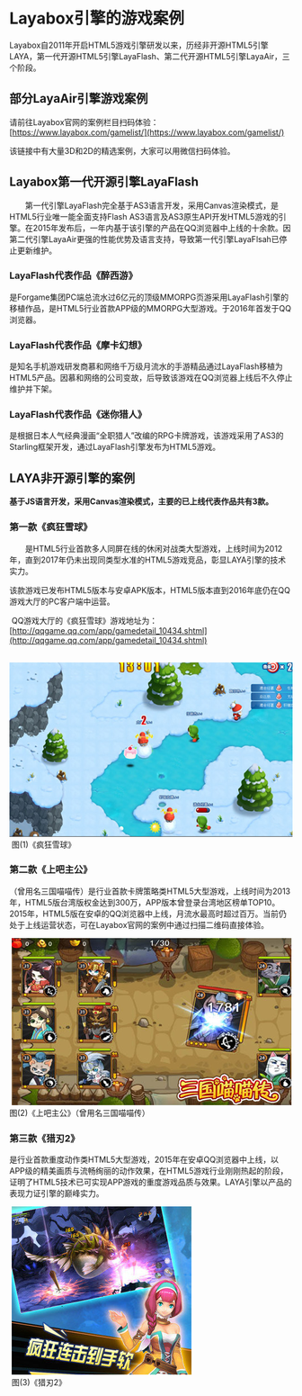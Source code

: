 # Layabox引擎的游戏案例

​     Layabox自2011年开启HTML5游戏引擎研发以来，历经非开源HTML5引擎LAYA，第一代开源HTML5引擎LayaFlash、第二代开源HTML5引擎LayaAir，三个阶段。



## 部分LayaAir引擎游戏案例

请前往Layabox官网的案例栏目扫码体验：[https://www.layabox.com/gamelist/](https://www.layabox.com/gamelist/)

该链接中有大量3D和2D的精选案例，大家可以用微信扫码体验。



## Layabox第一代开源引擎LayaFlash

　　第一代引擎LayaFlash完全基于AS3语言开发，采用Canvas渲染模式，是HTML5行业唯一能全面支持Flash AS3语言及AS3原生API开发HTML5游戏的引擎。在2015年发布后，一年内基于该引擎的产品在QQ浏览器中上线的十余款。因第二代引擎LayaAir更强的性能优势及语言支持，导致第一代引擎LayaFlsah已停止更新维护。

### LayaFlash代表作品《醉西游》

是Forgame集团PC端总流水过6亿元的顶级MMORPG页游采用LayaFlash引擎的移植作品，是HTML5行业首款APP级的MMORPG大型游戏。于2016年首发于QQ浏览器。

### LayaFlash代表作品《摩卡幻想》

是知名手机游戏研发商慕和网络千万级月流水的手游精品通过LayaFlash移植为HTML5产品。因慕和网络的公司变故，后导致该游戏在QQ浏览器上线后不久停止维护并下架。

### LayaFlash代表作品《迷你猎人》

是根据日本人气经典漫画“全职猎人”改编的RPG卡牌游戏，该游戏采用了AS3的Starling框架开发，通过LayaFlash引擎发布为HTML5游戏。



## LAYA非开源引擎的案例

**基于JS语言开发，采用Canvas渲染模式，主要的已上线代表作品共有3款。**

###         第一款《疯狂雪球》

　　是HTML5行业首款多人同屏在线的休闲对战类大型游戏，上线时间为2012年，直到2017年仍未出现同类型水准的HTML5游戏竞品，彰显LAYA引擎的技术实力。

​        该款游戏已发布HTML5版本与安卓APK版本，HTML5版本直到2016年底仍在QQ游戏大厅的PC客户端中运营。

​        QQ游戏大厅的《疯狂雪球》游戏地址为：[http://qqgame.qq.com/app/gamedetail_10434.shtml](http://qqgame.qq.com/app/gamedetail_10434.shtml) 

​	![blob.png](img/1.png)<br/>
​	图(1)《疯狂雪球》



###         第二款《上吧主公》

（曾用名三国喵喵传）是行业首款卡牌策略类HTML5大型游戏，上线时间为2013年，HTML5版台湾版权金达到300万，APP版本曾登录台湾地区榜单TOP10。2015年，HTML5版在安卓的QQ浏览器中上线，月流水最高时超过百万。当前仍处于上线运营状态，可在Layabox官网的案例中通过扫描二维码直接体验。

​	![blob.png](img/2.png)<br/>
​	图(2)《上吧主公》（曾用名三国喵喵传）



###         第三款《猎刃2》

是行业首款重度动作类HTML5大型游戏，2015年在安卓QQ浏览器中上线，以APP级的精美画质与流畅绚丽的动作效果，在HTML5游戏行业刚刚热起的阶段，证明了HTML5技术已可实现APP游戏的重度游戏品质与效果。LAYA引擎以产品的表现力证引擎的巅峰实力。

​	![blob.png](img/3.png)<br/>
​	图(3)《猎刃2》